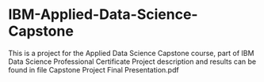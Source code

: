 # IBM-Applied-Data-Science-Capstone
This is a project for the Applied Data Science Capstone course, part of IBM Data Science Professional Certificate
Project description and results can be found in file Capstone Project Final Presentation.pdf
